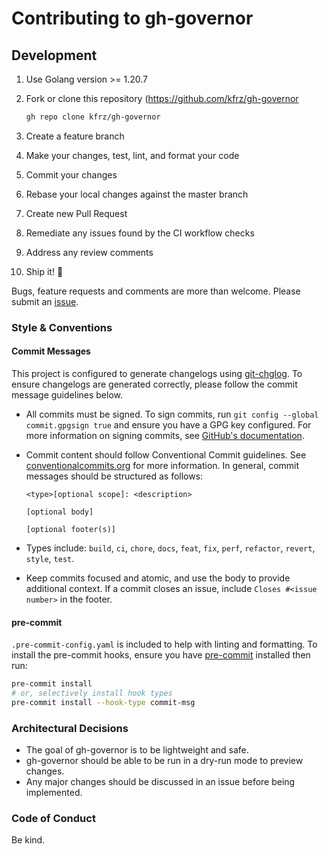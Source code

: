 # Contributing to gh-governor

## Development

1. Use Golang version >= 1.20.7
1. Fork or clone this repository (https://github.com/kfrz/gh-governor

    ```sh
    gh repo clone kfrz/gh-governor
    ```
1. Create a feature branch
1. Make your changes, test, lint, and format your code
1. Commit your changes 
1. Rebase your local changes against the master branch
1. Create new Pull Request
1. Remediate any issues found by the CI workflow checks
1. Address any review comments
1. Ship it!  🚢

Bugs, feature requests and comments are more than welcome. Please submit an [issue](https://github.com/kfrz/gh-governor).


### Style & Conventions 

#### Commit Messages 

This project is configured to generate changelogs using [git-chglog](https://github.com/git-chglog/git-chglog). To ensure changelogs are generated correctly, please follow the commit message guidelines below.

* All commits must be signed. To sign commits, run `git config --global commit.gpgsign true` and ensure you have a GPG key configured. For more information on signing commits, see [GitHub's documentation](https://docs.github.com/en/github/authenticating-to-github/signing-commits).

* Commit content should follow Conventional Commit guidelines. See [conventionalcommits.org](https://www.conventionalcommits.org/en/v1.0.0/) for more information. In general, commit messages should be structured as follows:

    ```
    <type>[optional scope]: <description>

    [optional body]

    [optional footer(s)]
    ```
* Types include: 
            `build`, `ci`, `chore`, `docs`, `feat`, `fix`, `perf`, `refactor`, `revert`, `style`, `test`.
* Keep commits focused and atomic, and use the body to provide additional context. If a commit closes an issue, include `Closes #<issue number>` in the footer.

#### pre-commit

`.pre-commit-config.yaml` is included to help with linting and formatting. To install the pre-commit hooks, ensure you have [pre-commit](https://pre-commit.com) installed then run:

```sh
pre-commit install
# or, selectively install hook types
pre-commit install --hook-type commit-msg
```

### Architectural Decisions

- The goal of gh-governor is to be lightweight and safe.
- gh-governor should be able to be run in a dry-run mode to preview changes.
- Any major changes should be discussed in an issue before being implemented.

### Code of Conduct

Be kind.